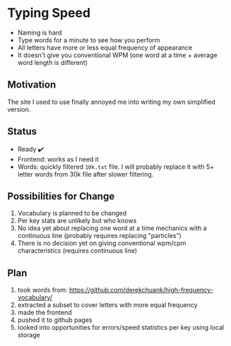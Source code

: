 # Typing Speed

- Naming is hard
- Type words for a minute to see how you perform
- All letters have more or less equal frequency of appearance
- It doesn't give you conventional WPM (one word at a time + average word length is different)

## Motivation

The site I used to use finally annoyed me into writing my own simplified version.

## Status

- Ready :heavy_check_mark:
- Frontend: works as I need it
- Words: quickly filtered `10k.txt` file. I will probably replace it with 5+ letter words from 30k file after slower filtering.

## Possibilities for Change

1. Vocabulary is planned to be changed
1. Per key stats are unlikely but who knows
1. No idea yet about replacing one word at a time mechanics with a continuous line (probably requires replacing "particles")
1. There is no decision yet on giving conventional wpm/cpm characteristics (requires continuous line)

## Plan

1. took words from: https://github.com/derekchuank/high-frequency-vocabulary/
2. extracted a subset to cover letters with more equal frequency
3. made the frontend
4. pushed it to github pages
5. looked into opportunities for errors/speed statistics per key using local storage

